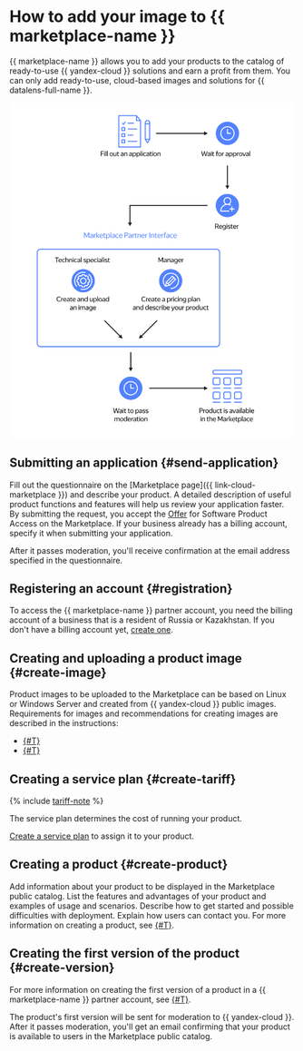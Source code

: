 # How to add your image to {{ marketplace-name }}

{{ marketplace-name }} allows you to add your products to the catalog of ready-to-use {{ yandex-cloud }} solutions and earn a profit from them. You can only add ready-to-use, cloud-based images and solutions for {{ datalens-full-name }}.

![mp-way](../_assets/marketplace/Marketplace.svg)

## Submitting an application {#send-application}

Fill out the questionnaire on the [Marketplace page]({{ link-cloud-marketplace }}) and describe your product. A detailed description of useful product functions and features will help us review your application faster. By submitting the request, you accept the [Offer](https://yandex.ru/legal/marketplace_offer/) for Software Product Access on the Marketplace. If your business already has a billing account, specify it when submitting your application.

After it passes moderation, you'll receive confirmation at the email address specified in the questionnaire.

## Registering an account {#registration}

To access the {{ marketplace-name }} partner account, you need the billing account of a business that is a resident of Russia or Kazakhstan. If you don't have a billing account yet, [create one](operations/registration.md).

## Creating and uploading a product image {#create-image}

Product images to be uploaded to the Marketplace can be based on Linux or Windows Server and created from {{ yandex-cloud }} public images. Requirements for images and recommendations for creating images are described in the instructions:

* [{#T}](operations/create-image.md)
* [{#T}](operations/create-image-ms.md)

## Creating a service plan {#create-tariff}

{% include [tariff-note](../_includes/marketplace/tariff-note.md) %}

The service plan determines the cost of running your product.

[Create a service plan](operations/create-tariff.md) to assign it to your product.

## Creating a product {#create-product}

Add information about your product to be displayed in the Marketplace public catalog. List the features and advantages of your product and examples of usage and scenarios. Describe how to get started and possible difficulties with deployment. Explain how users can contact you. For more information on creating a product, see [{#T}](operations/create-product.md).

## Creating the first version of the product {#create-version}

For more information on creating the first version of a product in a {{ marketplace-name }} partner account, see [{#T}](operations/create-new-version.md).

The product's first version will be sent for moderation to {{ yandex-cloud }}. After it passes moderation, you'll get an email confirming that your product is available to users in the Marketplace public catalog.
